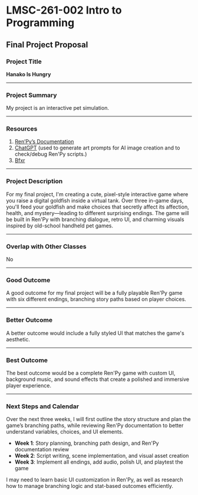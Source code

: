 # LMSC-261-002 Intro to Programming  
## Final Project Proposal  

### **Project Title**  
**Hanako Is Hungry**

---

### **Project Summary**  
My project is an interactive pet simulation.

---

### **Resources**  
1. [Ren’Py’s Documentation](https://www.renpy.org/doc/html/index.html)  
2. [ChatGPT](https://chatgpt.com) (used to generate art prompts for AI image creation and to check/debug Ren'Py scripts.)  
3. [Bfxr](https://www.bfxr.net)  

---

### **Project Description**  
For my final project, I'm creating a cute, pixel-style interactive game where you raise a digital goldfish inside a virtual tank. Over three in-game days, you'll feed your goldfish and make choices that secretly affect its affection, health, and mystery—leading to different surprising endings. The game will be built in Ren'Py with branching dialogue, retro UI, and charming visuals inspired by old-school handheld pet games.

---

### **Overlap with Other Classes**  
No

---

### **Good Outcome**  
A good outcome for my final project will be a fully playable Ren'Py game with six different endings, branching story paths based on player choices.

---

### **Better Outcome**  
A better outcome would include a fully styled UI that matches the game's aesthetic.

---

### **Best Outcome**  
The best outcome would be a complete Ren'Py game with custom UI, background music, and sound effects that create a polished and immersive player experience.

---

### **Next Steps and Calendar**  
Over the next three weeks, I will first outline the story structure and plan the game’s branching paths, while reviewing Ren'Py documentation to better understand variables, choices, and UI elements.  
- **Week 1**: Story planning, branching path design, and Ren'Py documentation review  
- **Week 2**: Script writing, scene implementation, and visual asset creation  
- **Week 3**: Implement all endings, add audio, polish UI, and playtest the game  

I may need to learn basic UI customization in Ren'Py, as well as research how to manage branching logic and stat-based outcomes efficiently.

